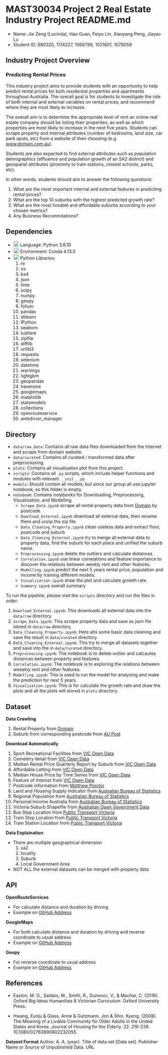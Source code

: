 # MAST30034 Project 2 Real Estate Industry Project README.md
- Name: Jie Zeng (Lucinda), Hao Guan, Feiyu Lin, Xiaoyang Peng, Jiayao Lu
- Student ID: 980320, 1174227, 1068799, 1021601, 1079059

## Industry Project Overview

### Predicting Rental Prices
This industry project aims to provide students with an opportunity to help predict rental prices for
both residential properties and apartments throughout Australia. The overall goal is for students to
investigate the role of both internal and external variables on rental prices, and recommend where
they are most likely to increase.

The overall aim is to determine the appropriate level of rent an online real estate company should be
listing their properties, as well as which properties are most likely to increase in the next five years.
Students can scrape property and internal attributes (number of bedrooms, land size, car park spots,
etc) from a website of their choosing (e.g. www.domain.com.au).

Students are also expected to find external attributes such as population demographics (affluence and
population growth of an SA2 district) and geospatial attributes (proximity to train stations, closest
schools, parks, etc).

In other words, students should aim to answer the following questions:
1. What are the most important internal and external features in predicting rental prices?
2. What are the top 10 suburbs with the highest predicted growth rate?
3. What are the most liveable and affordable suburbs according to your chosen metrics?
4. Any Business Recommdations?


 ## Dependencies
 - <img src="https://iconape.com/wp-content/files/zt/11663/png/python.png" width="18" height="18"/> Language: Python 3.8.10
 - <img src="https://iconape.com/wp-content/files/lw/17759/png/cib-anaconda.png" width="18" height="18"/> Environment: Conda 4.13.0
 - <img src="https://iconape.com/wp-content/files/zt/11663/png/python.png" width="18" height="18"/> Python Libraries: 
   1. re
   2. os
   3. bs4
   4. json
   5. time
   6. scipy
   7. numpy
   8. geopy
   9. folium
   10. pandas
   11. sklearn
   12. IPython
   13. seaborn
   14. tushare
   15. zipfile
   16. difflib
   17. urllib3
   18. requests
   19. selenium
   20. datetime
   21. warnings
   22. lightgbm
   23. geopandas
   24. haversine
   25. googlemaps
   26. matplotlib
   27. statsmodels
   28. collections
   29. openrouteservice
   30. webdriver_manager


 ## Directory
 - `data/raw_data`: Contains all raw data files downloaded from the Internet and scrape from domain website.
 - `data/curated`: Contains all curated / transformed data after preprocessing.
 - `plots`: Contains all visualisation plot from this project.
 - `scripts`: Contains all `.py` scripts, which include helper functions and modules with relevant `__init__.py`
 - `models`: Should contain all models, but since our group all use jupyter notebook, so this folder is empty.
 - `notebook`: Contains notebooks for Downloading, Preprocessing, Visualisation, and Modelling.
    - `Scrape_Data.ipynb`  scrape all rental property data from [Domain](https://www.domain.com.au/?mode=rent) by postcode.
    - `Download_External.ipynb` download all external data, then rename them and unzip the zip file.
    - `Data_Cleaning_Property.ipynb`  clean useless data and extract floor, postcode and suburb
    - `Data_Cleaning_External.ipynb`  try to merge all external data to property data, find the suburb for each place and unified the suburb name.
    - `Preprocessing.ipynb`  delete the outliers and calculate distances.
    - `Correlation.ipynb`  use linear correlations and feature importance to discover the relations between weekly rent and other features.
    - `Modelling.ipynb` predict the next 5 years rental price, population and income by training different models.
    - `Visualisation.ipynb` draw the plot and calculate growth rate.
    - `Summary.ipynb` overall summary


To run the pipeline, please visit the `scripts` directory and run the files in order:
1. `Download_External.ipynb`: This downloads all external data into the `data/raw` directory.
2. `Scrape_Data.ipynb`: This scrape property data and save as json file stored in `data/raw` directory.
3. `Data_Cleaning_Property.ipynb`: Here ahs some basic data cleaning and save the result in `data/curated` directory.
4. `Data_Cleaning_External.ipynb`: This try to merge all datasets together and save into the in `data/curated` directory.
5. `Preprocessing.ipynb`: The notebook is to delete outlier and calcautes distances between property and features.
6. `Correlation.ipynb`: The notebook is to exploring the relations between weeekly rent and other features.
7. `Modelling.ipynb`: This is used to run the model for analysing and make the prediction for next 5 years.
8. `Visualisation.ipynb`: This is for calculate the growth rate and draw the plots and all the plots will stored in `plots` directory.


## Dataset

**Data Crawling**
1. Rental Property from [Domain](https://www.domain.com.au/?mode=rent)
2. Suburb from corresponding postcode from [AU Post](https://auspost.com.au/postcode)

**Download Automatically**
1. Sport Recreational Facilities from [VIC Open Data](https://www.data.vic.gov.au/)
2. Cemetery detail from [VIC Open Data](https://www.data.vic.gov.au/)
3. Median Rental Price Quarterly Report by Suburb from [VIC Open Data](https://www.data.vic.gov.au/)
4. Affordable Letting from [VIC Open Data](https://www.data.vic.gov.au/)
5. Median House Price by Time Series from [VIC Open Data](https://www.data.vic.gov.au/)
6. Feature of Interest from [VIC Open Data](https://www.data.vic.gov.au/)
7. Postcode information from [Matthew Proctor](https://www.matthewproctor.com/)
8. Land and Housing Supply Indicator from [Australian Bureau of Statistics](https://www.abs.gov.au/)
9. Regional Population from [Australian Bureau of Statistics](https://www.abs.gov.au/)
10. Personal Income Australia from [Australian Bureau of Statistics](https://www.abs.gov.au/)
11. Victoria Suburb Shapefile from [Australian Open Government Data](https://data.gov.au/)
12. Bus Stop Location from [Public Transport Victoria](https://www.ptv.vic.gov.au/footer/data-and-reporting/datasets/)
13. Tram Stop Location from [Public Transport Victoria](https://www.ptv.vic.gov.au/footer/data-and-reporting/datasets/)
14. Train Station Location from [Public Transport Victoria](https://www.ptv.vic.gov.au/footer/data-and-reporting/datasets/)


**Data Explaination**
- There are multiple geographical dimension
    1. sa2
    2. locality
    3. Suburb
    4. Local Governmant Area
- NOT ALL the external datasets can be merged with property data

## API
**OpenRouteServices**
- For calculate distance and duration by driving 
- Example on [GitHub Address](https://github.com/GIScience/openrouteservice-py/blob/master/examples/basic_example.ipynb)

**GoogleMaps**
- For both calculate distance and duration by driving and reverse coordinate to usual address
- Example on [GitHub Address](https://github.com/googlemaps/google-maps-services-python)

**Geopy**
- For reverse coordinate to usual address
- Example on [GitHub Address](https://github.com/geopy/geopy)


## References

- Easton, M. G., Saldais, M., Smith, R., Dumovic, V., & Machar, C. (2016). Oxford Big Ideas Humanities 8 Victorian Curriculum. Oxford University Press.

- Hwang, Eunju & Glass, Anne & Gutzmann, Jon & Shin, Kyeng. (2008). The Meaning of a Livable Community for Older Adults in the United States and Korea. Journal of Housing for the Elderly. 22. 216-239. 10.1080/02763890802232055.

**Dataset Format**
Author, A. A. (year). Title of data set [Data set]. Publisher Name or Source of Unpublished Data. URL

